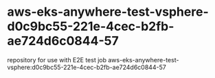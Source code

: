 # aws-eks-anywhere-test-vsphere-d0c9bc55-221e-4cec-b2fb-ae724d6c0844-57
repository for use with E2E test job aws-eks-anywhere-test-vsphere:d0c9bc55-221e-4cec-b2fb-ae724d6c0844-57
